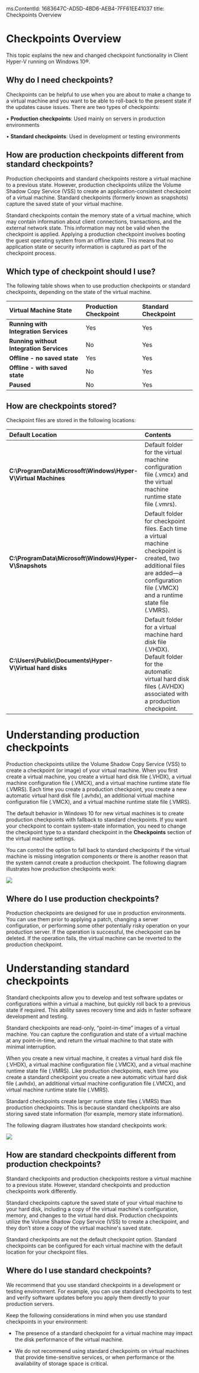 ms.ContentId: 1683647C-AD5D-4BD6-AEB4-7FF61EE41037
title: Checkpoints Overview

# Checkpoints Overview

This topic explains the new and changed checkpoint functionality in Client Hyper-V running on Windows 10®.


## Why do I need checkpoints?

Checkpoints can be helpful to use when you are about to make a change to a virtual machine and you want to be able to roll-back to the present state if the updates cause issues. There are two types of checkpoints:

•	**Production checkpoints**: Used mainly on servers in production environments 

•	**Standard checkpoints**: Used in development or testing environments 


## How are production checkpoints different from standard checkpoints?

Production checkpoints and standard checkpoints restore a virtual machine to a previous state. However, production checkpoints utilize the Volume Shadow Copy Service (VSS) to create an application-consistent checkpoint of a virtual machine. Standard checkpoints (formerly known as snapshots) capture the saved state of your virtual machine.

Standard checkpoints contain the memory state of a virtual machine, which may contain information about client connections, transactions, and the external network state. This information may not be valid when the checkpoint is applied. Applying a production checkpoint involves booting the guest operating system from an offline state. This means that no application state or security information is captured as part of the checkpoint process. 

## Which type of checkpoint should I use?

The following table shows when to use production checkpoints or standard checkpoints, depending on the state of the virtual machine.

|   **Virtual Machine State** | **Production Checkpoint** |  **Standard Checkpoint** |
|:-----|:-----|:-----|
|**Running with Integration Services**| Yes | Yes 
|**Running without Integration Services** | No | Yes 
|**Offline - no saved state**| Yes | Yes 
|**Offline - with saved state**| No | Yes 
|**Paused** | No| Yes |


## How are checkpoints stored?

Checkpoint files are stored in the following locations:

|   **Default Location** | **Contents** |
|:-----|:-----|
|**C:\ProgramData\Microsoft\Windows\Hyper-V\Virtual Machines**| Default folder for the virtual machine configuration file (.vmcx) and the virtual machine runtime state file (.vmrs). 
|**C:\ProgramData\Microsoft\Windows\Hyper-V\Snapshots** | Default folder for checkpoint files. Each time a virtual machine checkpoint is created, two additional files are added—a configuration file (.VMCX) and a runtime state file (.VMRS). 
|**C:\Users\Public\Documents\Hyper-V\Virtual hard disks**| Default folder for a virtual machine hard disk file (.VHDX). Default folder for the automatic virtual hard disk files (.AVHDX) associated with a production checkpoint.  |


# Understanding production checkpoints

Production checkpoints utilize the Volume Shadow Copy Service (VSS) to create a checkpoint (or image) of your virtual machine. When you first create a virtual machine, you create a virtual hard disk file (.VHDX), a virtual machine configuration file (.VMCX), and a virtual machine runtime state file (.VMRS). Each time you create a production checkpoint, you create a new automatic virtual hard disk file (.avhdx), an additional virtual machine configuration file (.VMCX), and a virtual machine runtime state file (.VMRS).

The default behavior in Windows 10 for new virtual machines is to create production checkpoints with fallback to standard checkpoints. If you want your checkpoint to contain system-state information, you need to change the checkpoint type to a standard checkpoint in the **Checkpoints** section of the virtual machine settings. 

You can control the option to fall back to standard checkpoints if the virtual machine is missing integration components or there is another reason that the system cannot create a production checkpoint. The following diagram illustrates how production checkpoints work: 

![](media\ProductionCheckpoints.png)


## Where do I use production checkpoints?
Production checkpoints are designed for use in production environments. You can use them prior to applying a patch, changing a server configuration, or performing some other potentially risky operation on your production server. If the operation is successful, the checkpoint can be deleted. If the operation fails, the virtual machine can be reverted to the production checkpoint. 

# Understanding standard checkpoints

Standard checkpoints allow you to develop and test software updates or configurations within a virtual a machine, but quickly roll back to a previous state if required. This ability saves recovery time and aids in faster software development and testing. 

Standard checkpoints are read-only, “point-in-time” images of a virtual machine. You can capture the configuration and state of a virtual machine at any point-in-time, and return the virtual machine to that state with minimal interruption. 

When you create a new virtual machine, it creates a virtual hard disk file (.VHDX), a virtual machine configuration file (.VMCX), and a virtual machine runtime state file (.VMRS). Like production checkpoints, each time you create a standard checkpoint you create a new automatic virtual hard disk file (.avhdx), an additional virtual machine configuration file (.VMCX), and virtual machine runtime state file (.VMRS). 

Standard checkpoints create larger runtime state files (.VMRS) than production checkpoints. This is because standard checkpoints are also storing saved state information (for example, memory state information). 

The following diagram illustrates how standard checkpoints work:

![](media\StandardCheckpoints.png)


## How are standard checkpoints different from production checkpoints?
 

Standard checkpoints and production checkpoints restore a virtual machine to a previous state. However, standard checkpoints and production checkpoints work differently. 

Standard checkpoints capture the saved state of your virtual machine to your hard disk, including a copy of the virtual machine's configuration, memory, and changes to the virtual hard disk. 
Production checkpoints utilize the Volume Shadow Copy Service (VSS) to create a checkpoint, and they don’t store a copy of the virtual machine's saved state. 

Standard checkpoints are not the default checkpoint option. Standard checkpoints can be configured for each virtual machine with the default location for your checkpoint files. 

## Where do I use standard checkpoints?


We recommend that you use standard checkpoints in a development or testing environment. For example, you can use standard checkpoints to test and verify software updates before you apply them directly to your production servers. 

Keep the following considerations in mind when you use standard checkpoints in your environment:

- The presence of a standard checkpoint for a virtual machine may impact the disk performance of the virtual machine.


- We do not recommend using standard checkpoints on virtual machines that provide time-sensitive services, or when performance or the availability of storage space is critical.




